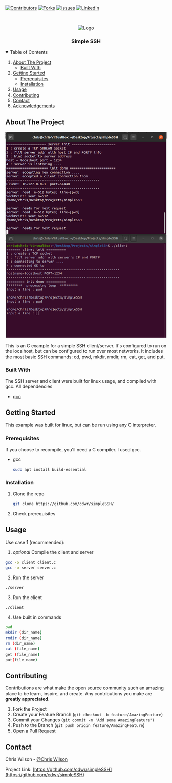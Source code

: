 [![Contributors][contributors-shield]][contributors-url]
[![Forks][forks-shield]][forks-url]
[![Issues][issues-shield]][issues-url]
[![LinkedIn][linkedin-shield]][linkedin-url]



<!-- PROJECT LOGO -->
<br />
<p align="center">
  <a href="https://github.com/cdwr/simpleSSH">
    <img src="https://www.dmuth.org/wp-content/uploads/2020/01/ssh.png" alt="Logo" width="80" height="80">
  </a>

  <h3 align="center">Simple SSH</h3>
  
<!-- TABLE OF CONTENTS -->
<details open="open">
  <summary>Table of Contents</summary>
  <ol>
    <li>
      <a href="#about-the-project">About The Project</a>
      <ul>
        <li><a href="#built-with">Built With</a></li>
      </ul>
    </li>
    <li>
      <a href="#getting-started">Getting Started</a>
      <ul>
        <li><a href="#prerequisites">Prerequisites</a></li>
        <li><a href="#installation">Installation</a></li>
      </ul>
    </li>
    <li><a href="#usage">Usage</a></li>
    <li><a href="#contributing">Contributing</a></li>
    <li><a href="#contact">Contact</a></li>
    <li><a href="#acknowledgements">Acknowledgements</a></li>
  </ol>
</details>



<!-- ABOUT THE PROJECT -->
## About The Project

[![Product Name Screen Shot][product-screenshot]](https://github.com/cdwr/simpleSSH)

This is an C example for a simple SSH client/server. It's configured to run on the localhost, but can be configured to run over most networks. It includes the most basic SSH commands: cd, pwd, mkdir, rmdir, rm, cat, get, and put.

### Built With

The SSH server and client were built for linux usage, and compiled with gcc. All dependencies 

* [gcc](https://gcc.gnu.org/)


<!-- GETTING STARTED -->
## Getting Started

This example was built for linux, but can be run using any C interpreter.

### Prerequisites

If you choose to recompile, you'll need a C compiler. I used gcc.
* gcc
  ```sh
  sudo apt install build-essential
  ```

### Installation

1) Clone the repo
   ```sh
   git clone https://github.com/cdwr/simpleSSH/
   ```
2) Check prerequisites

<!-- USAGE EXAMPLES -->
## Usage

Use case 1 (recommended):
  1) *optional* Compile the client and server
  ```sh
  gcc -o client client.c
  gcc -o server server.c
  ```
  2) Run the server
  ```sh
  ./server
  ```
  3) Run the client
  ```sh
  ./client
  ```
  4) Use built in commands
  ```sh
  pwd
  mkdir (dir_name)
  rmdir (dir_name)
  rm (dir_name)
  cat (file_name)
  get (file_name)
  put(file_name)
  ```
  
<!-- CONTRIBUTING -->
## Contributing

Contributions are what make the open source community such an amazing place to be learn, inspire, and create. Any contributions you make are **greatly appreciated**.

1. Fork the Project
2. Create your Feature Branch (`git checkout -b feature/AmazingFeature`)
3. Commit your Changes (`git commit -m 'Add some AmazingFeature'`)
4. Push to the Branch (`git push origin feature/AmazingFeature`)
5. Open a Pull Request


<!-- CONTACT -->
## Contact

Chris Wilson - [@Chris Wilson](https://www.linkedin.com/in/chris-wilson-55882816b/)

Project Link: [https://github.com/cdwr/simpleSSH](https://github.com/cdwr/simpleSSH)





<!-- MARKDOWN LINKS & IMAGES -->
<!-- https://www.markdownguide.org/basic-syntax/#reference-style-links -->
[contributors-shield]: https://img.shields.io/github/contributors/cdwr/simpleSSH.svg?style=for-the-badge
[contributors-url]: https://github.com/cdwr/simpleSSH/graphs/contributors
[forks-shield]: https://img.shields.io/github/forks/cdwr/simpleSSH.svg?style=for-the-badge
[forks-url]: https://github.com/cdwr/simpleSSH/network/members
[issues-shield]: https://img.shields.io/github/issues/cdwr/simpleSSH.svg?style=for-the-badge
[issues-url]: https://github.com/cdwr/simpleSSH/issues
[linkedin-shield]: https://img.shields.io/badge/-LinkedIn-black.svg?style=for-the-badge&logo=linkedin&colorB=555
[linkedin-url]: https://www.linkedin.com/in/chris-wilson-55882816b/
[product-screenshot]: /CAPTURE.png

